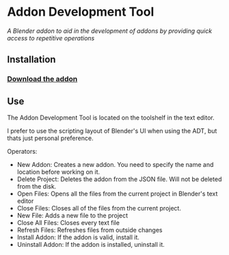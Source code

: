 # Addon Development Tool
*A Blender addon to aid in the development of addons by providing quick access to repetitive operations*


## Installation
### [Download the addon](https://raw.githubusercontent.com/natecraddock/AddonDevelopmentTool/master/AddonDevTool.py)


## Use
The Addon Development Tool is located on the toolshelf in the text editor. 

I prefer to use the scripting layout of Blender's UI when using the ADT, but thats just personal preference.

Operators:
- New Addon: Creates a new addon. You need to specify the name and location before working on it.
- Delete Project: Deletes the addon from the JSON file. Will not be deleted from the disk.
- Open Files: Opens all the files from the current project in Blender's text editor
- Close Files: Closes all of the files from the current project.
- New File: Adds a new file to the project
- Close All Files: Closes every text file
- Refresh Files: Refreshes files from outside changes
- Install Addon: If the addon is valid, install it.
- Uninstall Addon: If the addon is installed, uninstall it.
